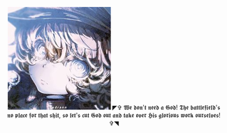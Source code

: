 
<p align="center"> <img src="https://github.com/Bloodwarden84/Bloodwarden84/blob/main/da945cf1b67cfa7aa098b44b3c808291.jpg"> ◤✞ 𝖂𝖊 𝖉𝖔𝖓'𝖙 𝖓𝖊𝖊𝖉 𝖆 𝕲𝖔𝖉! 𝕿𝖍𝖊 𝖇𝖆𝖙𝖙𝖑𝖊𝖋𝖎𝖊𝖑𝖉'𝖘 𝖓𝖔 𝖕𝖑𝖆𝖈𝖊 𝖋𝖔𝖗 𝖙𝖍𝖆𝖙 𝖘𝖍𝖎𝖙, 𝖘𝖔 𝖑𝖊𝖙'𝖘 𝖈𝖚𝖙 𝕲𝖔𝖉 𝖔𝖚𝖙 𝖆𝖓𝖉 𝖙𝖆𝖐𝖊 𝖔𝖛𝖊𝖗 𝕳𝖎𝖘 𝖌𝖑𝖔𝖗𝖎𝖔𝖚𝖘 𝖜𝖔𝖗𝖐 𝖔𝖚𝖗𝖘𝖊𝖑𝖛𝖊𝖘! ✞◥
<!--
**Bloodwarden84/Bloodwarden84** is a ✨ _special_ ✨ repository because its `README.md` (this file) appears on your GitHub profile.

Here are some ideas to get you started:


-->
